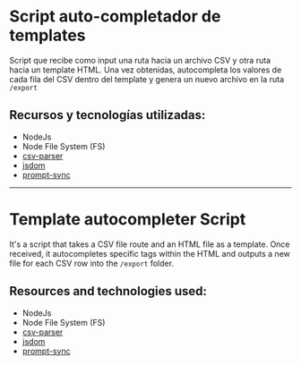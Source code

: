 # Script auto-completador de templates

Script que recibe como input una ruta hacia un archivo CSV y otra ruta hacia un template HTML. Una vez obtenidas, autocompleta los valores de cada fila del CSV dentro del template y genera un nuevo archivo en la ruta `/export`

## Recursos y tecnologías utilizadas:

- NodeJs
- Node File System (FS)
- [csv-parser](https://www.npmjs.com/package/csv-parser)
- [jsdom](https://www.npmjs.com/package/jsdom)
- [prompt-sync](https://www.npmjs.com/package/prompt-sync)

---

# Template autocompleter Script

It's a script that takes a CSV file route and an HTML file as a template. Once received, it autocompletes specific tags within the HTML and outputs a new file for each CSV row into the `/export` folder.

## Resources and technologies used:

- NodeJs
- Node File System (FS)
- [csv-parser](https://www.npmjs.com/package/csv-parser)
- [jsdom](https://www.npmjs.com/package/jsdom)
- [prompt-sync](https://www.npmjs.com/package/prompt-sync)

